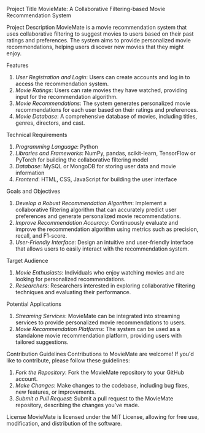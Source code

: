 Project Title
MovieMate: A Collaborative Filtering-based Movie Recommendation System

Project Description
MovieMate is a movie recommendation system that uses collaborative filtering to suggest movies to users based on their past ratings and preferences. The system aims to provide personalized movie recommendations, helping users discover new movies that they might enjoy.

Features
1. *User Registration and Login*: Users can create accounts and log in to access the recommendation system.
2. *Movie Ratings*: Users can rate movies they have watched, providing input for the recommendation algorithm.
3. *Movie Recommendations*: The system generates personalized movie recommendations for each user based on their ratings and preferences.
4. *Movie Database*: A comprehensive database of movies, including titles, genres, directors, and cast.

Technical Requirements
1. *Programming Language*: Python
2. *Libraries and Frameworks*: NumPy, pandas, scikit-learn, TensorFlow or PyTorch for building the collaborative filtering model
3. *Database*: MySQL or MongoDB for storing user data and movie information
4. *Frontend*: HTML, CSS, JavaScript for building the user interface

Goals and Objectives
1. *Develop a Robust Recommendation Algorithm*: Implement a collaborative filtering algorithm that can accurately predict user preferences and generate personalized movie recommendations.
2. *Improve Recommendation Accuracy*: Continuously evaluate and improve the recommendation algorithm using metrics such as precision, recall, and F1-score.
3. *User-Friendly Interface*: Design an intuitive and user-friendly interface that allows users to easily interact with the recommendation system.

Target Audience
1. *Movie Enthusiasts*: Individuals who enjoy watching movies and are looking for personalized recommendations.
2. *Researchers*: Researchers interested in exploring collaborative filtering techniques and evaluating their performance.

Potential Applications
1. *Streaming Services*: MovieMate can be integrated into streaming services to provide personalized movie recommendations to users.
2. *Movie Recommendation Platforms*: The system can be used as a standalone movie recommendation platform, providing users with tailored suggestions.

Contribution Guidelines
Contributions to MovieMate are welcome! If you'd like to contribute, please follow these guidelines:

1. *Fork the Repository*: Fork the MovieMate repository to your GitHub account.
2. *Make Changes*: Make changes to the codebase, including bug fixes, new features, or improvements.
3. *Submit a Pull Request*: Submit a pull request to the MovieMate repository, describing the changes you've made.

License
MovieMate is licensed under the MIT License, allowing for free use, modification, and distribution of the software.
